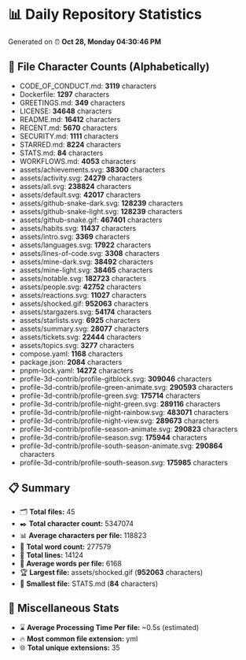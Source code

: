 # 📊 Daily Repository Statistics
Generated on ⏰ **Oct 28, Monday 04:30:46 PM**

## 📂 File Character Counts (Alphabetically)
- CODE_OF_CONDUCT.md: **3119** characters
- Dockerfile: **1297** characters
- GREETINGS.md: **349** characters
- LICENSE: **34648** characters
- README.md: **16412** characters
- RECENT.md: **5670** characters
- SECURITY.md: **1111** characters
- STARRED.md: **8224** characters
- STATS.md: **84** characters
- WORKFLOWS.md: **4053** characters
- assets/achievements.svg: **38300** characters
- assets/activity.svg: **24279** characters
- assets/all.svg: **238824** characters
- assets/default.svg: **42017** characters
- assets/github-snake-dark.svg: **128239** characters
- assets/github-snake-light.svg: **128239** characters
- assets/github-snake.gif: **467401** characters
- assets/habits.svg: **11437** characters
- assets/intro.svg: **3369** characters
- assets/languages.svg: **17922** characters
- assets/lines-of-code.svg: **3308** characters
- assets/mine-dark.svg: **38492** characters
- assets/mine-light.svg: **38465** characters
- assets/notable.svg: **182723** characters
- assets/people.svg: **42752** characters
- assets/reactions.svg: **11027** characters
- assets/shocked.gif: **952063** characters
- assets/stargazers.svg: **54174** characters
- assets/starlists.svg: **6925** characters
- assets/summary.svg: **28077** characters
- assets/tickets.svg: **22444** characters
- assets/topics.svg: **3277** characters
- compose.yaml: **1168** characters
- package.json: **2084** characters
- pnpm-lock.yaml: **14272** characters
- profile-3d-contrib/profile-gitblock.svg: **309046** characters
- profile-3d-contrib/profile-green-animate.svg: **290593** characters
- profile-3d-contrib/profile-green.svg: **175714** characters
- profile-3d-contrib/profile-night-green.svg: **289116** characters
- profile-3d-contrib/profile-night-rainbow.svg: **483071** characters
- profile-3d-contrib/profile-night-view.svg: **289673** characters
- profile-3d-contrib/profile-season-animate.svg: **290823** characters
- profile-3d-contrib/profile-season.svg: **175944** characters
- profile-3d-contrib/profile-south-season-animate.svg: **290864** characters
- profile-3d-contrib/profile-south-season.svg: **175985** characters

## 📋 Summary
- 🗂️ **Total files:** 45
- ✒️ **Total character count:** 5347074
- 📊 **Average characters per file:** 118823
- 📝 **Total word count:** 277579
- 🧾 **Total lines:** 14124
- 📐 **Average words per file:** 6168
- 🏆 **Largest file:** assets/shocked.gif (**952063** characters)
- 🥉 **Smallest file:** STATS.md (**84** characters)

## 🌟 Miscellaneous Stats
- ⌛ **Average Processing Time Per file:** ~0.5s (estimated)
- 🔥 **Most common file extension:** yml
- 🌐 **Total unique extensions:** 35
